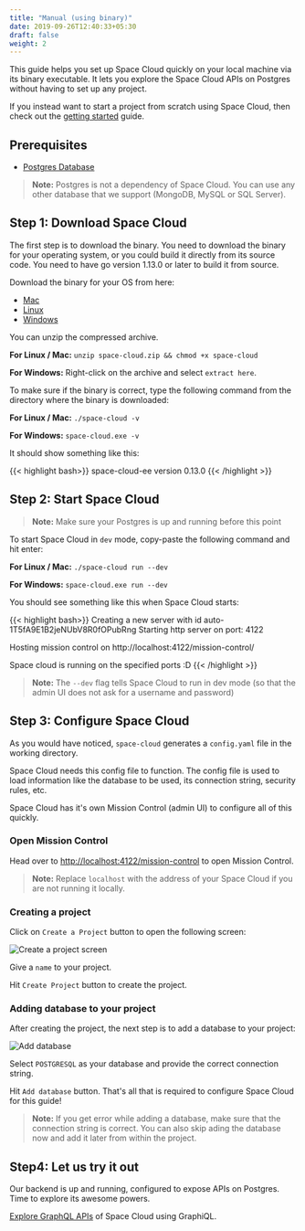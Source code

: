 ```yaml
---
title: "Manual (using binary)"
date: 2019-09-26T12:40:33+05:30
draft: false
weight: 2
---
```


This guide helps you set up Space Cloud quickly on your local machine via its binary executable. It lets you explore the Space Cloud APIs on Postgres without having to set up any project.

If you instead want to start a project from scratch using Space Cloud, then check out the [getting started](/docs/getting-started) guide.

## Prerequisites

- [Postgres Database](https://www.tutorialspoint.com/postgresql/postgresql_environment.htm)

> **Note:** Postgres is not a dependency of Space Cloud. You can use any other database that we support (MongoDB, MySQL or SQL Server).

## Step 1: Download Space Cloud

The first step is to download the binary. You need to download the binary for your operating system, or you could build it directly from its source code. You need to have go version 1.13.0 or later to build it from source.

Download the binary for your OS from here:

- [Mac](https://spaceuptech.com/downloads/darwin/space-cloud.zip)
- [Linux](https://spaceuptech.com/downloads/linux/space-cloud.zip)
- [Windows](https://spaceuptech.com/downloads/windows/space-cloud.zip)

You can unzip the compressed archive.

**For Linux / Mac:** `unzip space-cloud.zip && chmod +x space-cloud`

**For Windows:** Right-click on the archive and select `extract here`.

To make sure if the binary is correct, type the following command from the directory where the binary is downloaded:

**For Linux / Mac:** `./space-cloud -v`

**For Windows:** `space-cloud.exe -v`

It should show something like this:

{{< highlight bash>}}
space-cloud-ee version 0.13.0
{{< /highlight >}}

## Step 2: Start Space Cloud

> **Note:** Make sure your Postgres is up and running before this point

To start Space Cloud in `dev` mode, copy-paste the following command and hit enter:

**For Linux / Mac:** `./space-cloud run --dev`

**For Windows:** `space-cloud.exe run --dev`

You should see something like this when Space Cloud starts:

{{< highlight bash>}}
Creating a new server with id auto-1T5fA9E1B2jeNUbV8R0fOPubRng
Starting http server on port: 4122

   Hosting mission control on http://localhost:4122/mission-control/

Space cloud is running on the specified ports :D
{{< /highlight >}}

> **Note:** The `--dev` flag tells Space Cloud to run in dev mode (so that the admin UI does not ask for a username and password)

## Step 3: Configure Space Cloud

As you would have noticed, `space-cloud` generates a `config.yaml` file in the working directory.

Space Cloud needs this config file to function. The config file is used to load information like the database to be used, its connection string, security rules, etc. 

Space Cloud has it's own Mission Control (admin UI) to configure all of this quickly. 

### Open Mission Control

Head over to [http://localhost:4122/mission-control](http://localhost:4122/mission-control) to open Mission Control.

> **Note:** Replace `localhost` with the address of your Space Cloud if you are not running it locally. 

### Creating a project

Click on `Create a Project` button to open the following screen:

![Create a project screen](/images/screenshots/create-project.png)

Give a `name` to your project. 

Hit `Create Project` button to create the project. 

### Adding database to your project

After creating the project, the next step is to add a database to your project:

![Add database](/images/screenshots/add-database.png)

Select `POSTGRESQL` as your database and provide the correct connection string.

Hit `Add database` button. That's all that is required to configure Space Cloud for this guide!

> **Note:** If you get error while adding a database, make sure that the connection string is correct. You can also skip ading the database now and add it later from within the project.

## Step4: Let us try it out 

Our backend is up and running, configured to expose APIs on Postgres. Time to explore its awesome powers. 

[Explore GraphQL APIs](/getting-started/quick-start/explore-graphql) of Space Cloud using GraphiQL.